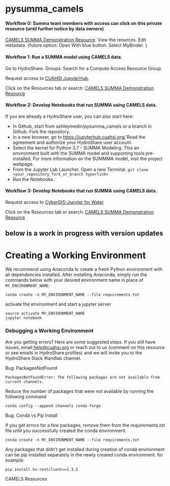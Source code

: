 # pysumma_camels

#### Workflow 0: Summa team members with access can click on this private resource (until further notice by data owners)
[CAMELS SUMMA Demonstration Resource](https://www.hydroshare.org/resource/b4c7120f38e843c8bdfc137ea1609989/).  View the reources. Edit metadata.    {future option:  Open With blue button. Select MyBinder. }

#### Workflow 1: Run a SUMMA model using CAMELS data.
 
Go to HydroShare.  Groups. Search for a Compute Access Resource Group.

Request access to [CUAHSI JupyterHub](https://www.hydroshare.org/group/156).

Click on the Resources tab or search:
[CAMELS SUMMA Demonstration Resource](https://www.hydroshare.org/resource/b4c7120f38e843c8bdfc137ea1609989/)

#### Workflow 2: Develop Notebooks that run SUMMA using CAMELS data.

If you are already a HydroShare user, you can also start here: 
 - In Github, start from  ashleymedin/pysumma_camels or a branch in Github.  Fork the repository.  
 - In a new browser, go to https://jupyterhub.cuahsi.org/   Read the agreement and authorize your HydroShare user account. 
 - Select the kernel for Python 3.7 - SUMMA Modeling.  This an environment built with the SUMMA model and supporting tools pre-installed. For more information on the SUMMMA model, visit the project webpage.
 - From the Jupyter Lab Launcher. Open a new Terminal.  `git clone <your_repository_fork_or_branch hyperlink>`
 - Run the Notebooks. 
 
 #### Workflow 3: Develop Notebooks that run SUMMA using CAMELS data.
Request access to [CyberGIS-Jupyter for Water](https://www.hydroshare.org/group/157)
 
Click on the Resources tab or search:
[CAMELS SUMMA Demonstration Resource](https://www.hydroshare.org/resource/b4c7120f38e843c8bdfc137ea1609989/)

##  below is a work in progress with version updates 

# Creating a Working Environment

We recommend using Anaconda to create a fresh Python environment with all dependencies installed. After installing Anaconda, simply run the commands below with your desired environment name in place of `MY_ENVIRONMENT_NAME`:

```
conda create -n MY_ENVIRONMENT_NAME --file requirements.txt
```

activate the environment and start a jupyter server

```
source activate MY_ENVIRONMENT_NAME
jupyter notebook
```
### Debugging a Working Environment
Are you getting errors?  Here are some suggested steps. If you still have issues, email help@cuahsi.org or reach out to us (comment on this resource or see emails in HydroShare profiles) and we will invite you to the HydroShare Slack #landlab channel. 

Bug: PackagesNotFound

```
PackagesNotFoundError: The following packages are not available from current channels.
```

Reduce the number of packages that were not available by running the following command

```
conda config --append channels conda-forge
```

Bug: Conda vs.Pip Install

If you get errors for a few packages, remove them from the requirements.txt file until you successfully created the conda environment.

```
conda create -n MY_ENVIRONMENT_NAME --file requirements.txt
```

Any packages that didn't get installed during creation of conda environment can be pip installed separately in the newly created conda environment.
for example: 

```
pip install hs-restclient==1.3.5
```

CAMELS Resources 

